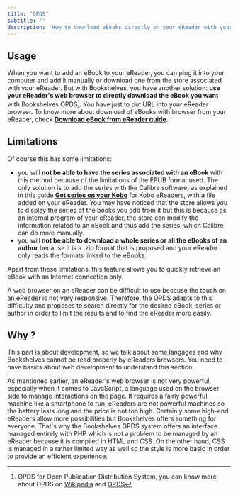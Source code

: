 ```yaml
---
title: "OPDS"
subtitle: ''
description: 'How to download eBooks directly on your eReader with your internal browser with Open Publication Distribution System'
---
```


## Usage

When you want to add an eBook to your eReader, you can plug it into your computer and add it manually or download one from the store associated with your eReader. But with Bookshelves, you have another solution: **use your eReader's web browser to directly download the eBook you want** with Bookshelves OPDS[^1]. You have just to put <api-link endpoint="/opds" :refer-it-self="true"></api-link> URL into your eReader browser. To know more about download of eBooks with browser from your eReader, check [**Download eBook from eReader guide**](/guides/ereader-download-ebook-from-ereader).

## Limitations

Of course this has some limitations:

- you will **not be able to have the series associated with an eBook** with this method because of the limitations of the EPUB format used. The only solution is to add the series with the Calibre software, as explained in this guide [**Get series on your Kobo**](/guides/ereader-series) for Kobo eReaders, with a file added on your eReader. You may have noticed that the store allows you to display the series of the books you add from it but this is because as an internal program of your eReader, the store can modify the information related to an eBook and thus add the series, which Calibre can do more manually.
- you will **not be able to download a whole series or all the eBooks of an author** because it is a .zip format that is proposed and your eReader only reads the formats linked to the eBooks.
  
Apart from these limitations, this feature allows you to quickly retrieve an eBook with an Internet connection only.

<opds-link></opds-link>

A web browser on an eReader can be difficult to use because the touch on an eReader is not very responsive. Therefore, the OPDS adapts to this difficulty and proposes to search directly for the desired eBook, series or author in order to limit the results and to find the eReader more easily.

## Why ?

<alert type="info" title="Understanding">

This part is about development, so we talk about some langages and why Bookshelves cannot be read properly by eReaders browsers. You need to have basics about web development to understand this section.

</alert>

As mentioned earlier, an eReader's web browser is not very powerful, especially when it comes to JavaScript, a language used on the browser side to manage interactions on the page. It requires a fairly powerful machine like a smartphone to run, eReaders are not powerful machines so the battery lasts long and the price is not too high. Certainly some high-end eReaders allow more possibilities but Bookshelves offers something for everyone. That's why the Bookshelves OPDS system offers an interface managed entirely with PHP which is not a problem to be managed by an eReader because it is compiled in HTML and CSS. On the other hand, CSS is managed in a rather limited way as well so the style is more basic in order to provide an efficient experience.

[^1]: OPDS for Open Publication Distribution System, you can know more about OPDS on [Wikipedia](https://en.wikipedia.org/wiki/Open_Publication_Distribution_System) and [OPDS](https://opds.io/)
